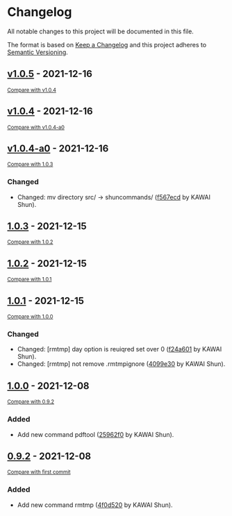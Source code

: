 # Changelog
All notable changes to this project will be documented in this file.

The format is based on [Keep a Changelog](http://keepachangelog.com/en/1.0.0/)
and this project adheres to [Semantic Versioning](http://semver.org/spec/v2.0.0.html).

## [v1.0.5](https://github.com/mypaceshun/shuncommands/releases/tag/v1.0.5) - 2021-12-16

<small>[Compare with v1.0.4](https://github.com/mypaceshun/shuncommands/compare/v1.0.4...v1.0.5)</small>


## [v1.0.4](https://github.com/mypaceshun/shuncommands/releases/tag/v1.0.4) - 2021-12-16

<small>[Compare with v1.0.4-a0](https://github.com/mypaceshun/shuncommands/compare/v1.0.4-a0...v1.0.4)</small>


## [v1.0.4-a0](https://github.com/mypaceshun/shuncommands/releases/tag/v1.0.4-a0) - 2021-12-16

<small>[Compare with 1.0.3](https://github.com/mypaceshun/shuncommands/compare/1.0.3...v1.0.4-a0)</small>

### Changed
- Changed: mv directory src/ -> shuncommands/ ([f567ecd](https://github.com/mypaceshun/shuncommands/commit/f567ecdfc9a3dc2e8869c40b2e069d99b2a24d3d) by KAWAI Shun).


## [1.0.3](https://github.com/mypaceshun/shuncommands/releases/tag/1.0.3) - 2021-12-15

<small>[Compare with 1.0.2](https://github.com/mypaceshun/shuncommands/compare/1.0.2...1.0.3)</small>


## [1.0.2](https://github.com/mypaceshun/shuncommands/releases/tag/1.0.2) - 2021-12-15

<small>[Compare with 1.0.1](https://github.com/mypaceshun/shuncommands/compare/1.0.1...1.0.2)</small>


## [1.0.1](https://github.com/mypaceshun/shuncommands/releases/tag/1.0.1) - 2021-12-15

<small>[Compare with 1.0.0](https://github.com/mypaceshun/shuncommands/compare/1.0.0...1.0.1)</small>

### Changed
- Changed: [rmtmp] day option is reuiqred set over 0 ([f24a601](https://github.com/mypaceshun/shuncommands/commit/f24a60135279a3f29c7ba62a35844bfd55e37c29) by KAWAI Shun).
- Changed: [rmtmp] not remove .rmtmpignore ([4099e30](https://github.com/mypaceshun/shuncommands/commit/4099e303bdbdf21c98c466b186e4fddf9e70c815) by KAWAI Shun).


## [1.0.0](https://github.com/mypaceshun/shuncommands/releases/tag/1.0.0) - 2021-12-08

<small>[Compare with 0.9.2](https://github.com/mypaceshun/shuncommands/compare/0.9.2...1.0.0)</small>

### Added
- Add new command pdftool ([25962f0](https://github.com/mypaceshun/shuncommands/commit/25962f00510c89de4759879312478121ccb50582) by KAWAI Shun).


## [0.9.2](https://github.com/mypaceshun/shuncommands/releases/tag/0.9.2) - 2021-12-08

<small>[Compare with first commit](https://github.com/mypaceshun/shuncommands/compare/f527f4ecc9382eff95095f764a05ab58ec2b2a92...0.9.2)</small>

### Added
- Add new command rmtmp ([4f0d520](https://github.com/mypaceshun/shuncommands/commit/4f0d520364f5bde39763b0836320e8df17ca9638) by KAWAI Shun).


